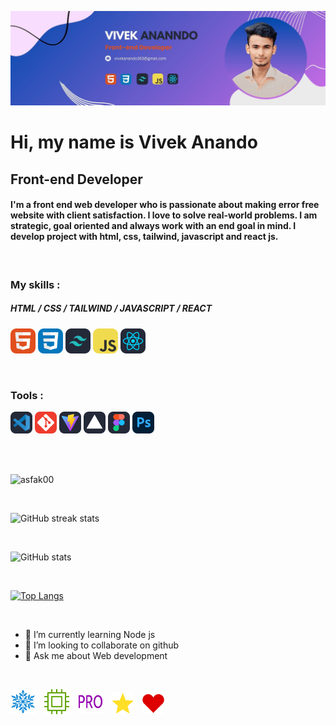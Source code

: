 ![Front-End Developer](https://github.com/vivek9985/vivek9985/blob/main/github-cover.jpg?raw=true)

# Hi, my name is Vivek Anando

## Front-end Developer

#### I'm a front end web developer who is passionate about making error free website with client satisfaction. I love to solve real-world problems. I am strategic, goal oriented and always work with an end goal in mind. I develop project with html, css, tailwind, javascript and react js.

<br />

### My skills :
##### HTML / CSS / TAILWIND / JAVASCRIPT / REACT

<a href='https://www.w3schools.com/html/'><img src='https://raw.githubusercontent.com/vivek9985/vivek9985/68f9b4dc93bb48e37f7b869a7579a68d530a5ff2/HTML.svg' width='40' height='40'></a>
<a href='https://www.w3schools.com/css/'><img src='https://raw.githubusercontent.com/vivek9985/vivek9985/68f9b4dc93bb48e37f7b869a7579a68d530a5ff2/CSS.svg' width='40' height='40'></a>
<a href='https://tailwindcss.com/'><img src='https://raw.githubusercontent.com/vivek9985/vivek9985/68f9b4dc93bb48e37f7b869a7579a68d530a5ff2/TailwindCSS.svg' width='40' height='40'></a>
<a href='https://www.w3schools.com/js/'><img src='https://raw.githubusercontent.com/vivek9985/vivek9985/68f9b4dc93bb48e37f7b869a7579a68d530a5ff2/JavaScript.svg' width='40' height='40'></a>
<a href='https://www.adobe.com/lu_en/products/photoshop.html'><img src='https://raw.githubusercontent.com/vivek9985/vivek9985/68f9b4dc93bb48e37f7b869a7579a68d530a5ff2/React.svg' width='40' height='40'></a>

<br />

### Tools :

<a href='https://code.visualstudio.com/'><img src='https://raw.githubusercontent.com/vivek9985/vivek9985/0944f2791edad0622b5b60e12f0aff9c7660cc89/vscode.svg' width='35' height='35'></a>
<a href='https://git-scm.com/'><img src='https://raw.githubusercontent.com/vivek9985/vivek9985/0944f2791edad0622b5b60e12f0aff9c7660cc89/Git.svg' width='35' height='35'></a>
<a href='https://vitejs.dev/'><img src='https://raw.githubusercontent.com/vivek9985/vivek9985/0944f2791edad0622b5b60e12f0aff9c7660cc89/Vite.svg' width='35' height='35'></a>
<a href='https://vercel.com/'><img src='https://raw.githubusercontent.com/vivek9985/vivek9985/0944f2791edad0622b5b60e12f0aff9c7660cc89/Vercel.svg' width='35' height='35'></a>
<a href='https://www.figma.com/'><img src='https://raw.githubusercontent.com/vivek9985/vivek9985/0944f2791edad0622b5b60e12f0aff9c7660cc89/Figma.svg' width='35' height='35'></a>
<a href='https://vitejs.dev/'><img src='https://raw.githubusercontent.com/vivek9985/vivek9985/0944f2791edad0622b5b60e12f0aff9c7660cc89/Photoshop.svg' width='35' height='35'></a>

<br />
<br />


<p align="left"> <img src="https://komarev.com/ghpvc/?username=asfak00&label=Profile%20views&color=0e75b6&style=flat" alt="asfak00" /> </p>

<br />

![GitHub streak stats](https://streak-stats.demolab.com/?user=vivek9985)

<br />

![GitHub stats](https://github-readme-stats.vercel.app/api?username=vivek9985&show_icons=true&count_private=true)

<br />

[![Top Langs](https://github-readme-stats.vercel.app/api/top-langs/?username=vivek9985)](https://github.com/anuraghazra/github-readme-stats)

<br />

- 🌱 I’m currently learning Node js
- 👯 I’m looking to collaborate on github
- 💬 Ask me about Web development

<br />

<a href='https://archiveprogram.github.com/'><img src='https://raw.githubusercontent.com/acervenky/animated-github-badges/master/assets/acbadge.gif' width='40' height='40'></a> <a href='https://docs.github.com/en/developers'><img src='https://raw.githubusercontent.com/acervenky/animated-github-badges/master/assets/devbadge.gif' width='40' height='40'></a> <a href='https://github.com/pricing'><img src='https://raw.githubusercontent.com/acervenky/animated-github-badges/master/assets/pro.gif' width='40' height='40'></a> <a href='https://stars.github.com/'><img src='https://raw.githubusercontent.com/acervenky/animated-github-badges/master/assets/starbadge.gif' width='35' height='35'></a> <a href='https://docs.github.com/en/github/supporting-the-open-source-community-with-github-sponsors'><img src='https://raw.githubusercontent.com/acervenky/animated-github-badges/master/assets/sponsorbadge.gif' width='35' height='35'></a>

